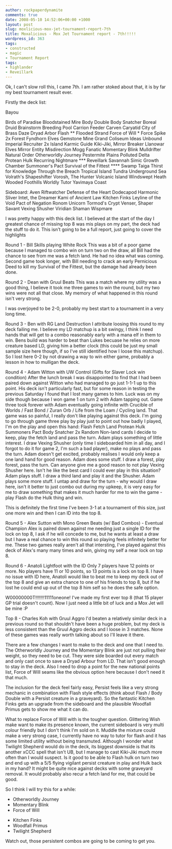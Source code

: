 ```yaml
---
author: rockpaperdynamite
comments: true
date: 2008-05-10 14:52:06+00:00 +1000
layout: post
slug: moxlicious-mox-jet-tournament-report-7th
title: Moxalicious - Mox Jet Tournament report - 7th!!!!!
wordpress_id: 363
tags:
- constructed
- magic
- Tournament Report
tags:
- highlander
- Reveillark
---
```


Ok, I can't slow roll this, I came 7th. I am rather stoked about that, it is by far my best tournament result ever.



Firstly the deck list:
<!-- more -->Bayou
Birds of Paradise
Bloodstained Mire
Body Double
Body Snatcher
Boreal Druid
Brainstorm
Breeding Pool
Carrion Feeder
Carven Caryatid
City of Brass
Daze
Dryad Arbor
Flash **
Flooded Strand
Force of Will *
Force Spike
2x Forest
Fyndhorn Elves
Gemstone Mine
Grand Coliseum
Ideas Unbound
Imperial Recruiter
2x Island
Karmic Guide
Kiki-Jiki, Mirror Breaker
Llanowar Elves
Mirror Entity
Misdirection
Mogg Fanatic
Momentary Blink
Mulldrifter
Natural Order
Otherworldly Journey
Pestermite
Plains
Polluted Delta
Protean Hulk
Recurring Nightmare ***
Reveillark
Savannah
Simic Growth Chamber
Summoner's Pact
Survival of the Fittest ****
Swamp
Taiga
Thirst for Knowledge
Through the Breach
Tropical Island
Tundra
Underground Sea
Volrath's Shapeshifter
Vorosh, The Hunter
Volcanic Island
Windswept Heath
Wooded Foothills
Worldly Tutor
Yavimaya Coast





Sideboard:
Aven Riftwatcher
Defense of the Heart
Dodecapod
Harmonic Sliver
Intet, the Dreamer
Kami of Ancient Law
Kitchen Finks
Leyline of the Void
Pact of Negation
Ronom Unicorn
Tormod's Crypt
Venser, Shaper Savant
Vexing Shusher
Viridian Shaman
Wispmare




I was pretty happy with this deck list. I believed at the start of the day I greatest chance of missing top 8 was mis plays on my part, the deck had the stuff to do it. This isn't going to be a full report, just going to cover the highlights





Round 1 - Bill Skills playing White Rock
This was a bit of a poor game because I managed to combo win on turn two on the draw, all Bill had the chance to see from me was a fetch land. He had no idea what was coming. Second game took longer, with Bill needing to crack an early Pernicious Deed to kill my Survival of the Fittest, but the damage had already been done.





Round 2 - Dean with Gruul Beats
This was a match where my utility was a good thing, I believe it took me three games to win the round, but my two wins were not all that close. My memory of what happened in this round isn't very strong.




I was overjoyed to be 2-0, probably my best start to a tournament in a very long time.





Round 3 - Ben with RG Land Destruction
I attribute loosing this round to my deck failing me. I believe my LD matchup is a bit swingy, I think I need hands that will get to a combo reasonably early with a mana elf in them to win. Bens build was harder to beat than Lukes becuase he relies on more creature based LD, giving him a better clock (this could be just my small sample size here though, if so I've still identified how I loose this matchup). So I lost here 0-2 by not drawing a way to win either game, probably a lesson in how to mulligan the deck.





Round 4 - Adam Witton with UW Control (Gifts for Slaver Lock win condition)
After the lunch break I was disappointed to find that I had been paired down against Witton who had managed to go just 1-1-1 up to this point. His deck isn't particularly fast, but for some reason in testing the previous Saturday I found that I lost many games to him.
Luck was on my side though because I won game 1 on turn 2 with Adam tapping out. Game three took forever with Adam eventually going infinite with Crucible of Worlds / Fast Bond / Zuran Orb / Life from the Loam / Cycling land. That game was so painful, I really don't like playing against this deck.
I'm going to go through game three play by play just to point out how badly I played, I'm on the play and open this hand:
Flash
Fetch Land
Protean Hulk
Summoners Pact
Body Snatcher
2x Random Non-land cards
I decide to keep, play the fetch land and pass the turn.
Adam plays something of little interest.
I draw Vexing Shusher (only time I sideboarded him in all day, and I forgot to do it for game 2, I'm such a bad player), make no plays and pass the turn. Adam doesn't get excited, probably realises I would only keep a one land hand for good reason.
Adam does some stuff.
I draw a forest, play forest, pass the turn. Can anyone give me a good reason to not play Vexing Shusher here. Isn't he like the best card I could ever play in this situation?
Adam plays stuff.
I draw a third land and play it and the Shusher.
Adam plays some more stuff.
I untap and draw for the turn - why would I draw here, isn't it better to just combo out during my upkeep, it is very easy for me to draw something that makes it much harder for me to win the game - play Flash do the Hulk thing and win.




This is definitely the first time I've been 3-1 at a tournament of this size, just one more win and then I can ID into the top 8.





Round 5 - Alex Sutton with Mono Green Beats (w/ Bad Combos) - Eventual Champion
Alex is paired down against me needing just a single ID for the lock on top 8, I ask if he will concede to me, but he wants at least a draw but I have a real chance to win this round so playing feels infinitely better for me.
These two games really aren't all that intersting, I've played against this deck of Alex's many many times and win, giving my self a near lock on top 8.





Round 6 - Anatoli Lightfoot with the ID
Only 7 players have 12 points or more. No players have 11 or 10 points, so 13 points is a lock on top 8. I have no issue with ID here, Anatoli would like to beat me to keep my deck out of the top 8 and give an extra chance to one of his friends to top 8, but if he lost he could end up out of the top 8 him self so he does the safe option.




W00000000T!!!!!!!11111oneone! I've made my first ever top 8 (that 15 player GP trial doesn't count). Now I just need a little bit of luck and a Mox Jet will be mine :P





Top 8 - Charles Koh with Gruul Aggro
I'd beaten a relatively similar deck in a previous round so that shouldn't have been a huge problem, but my deck is less consistent than the Gruul Aggro decks and I loose in 3 matches. None of these games was really worth talking about so I'll leave it there.




There are a few changes I want to make to the deck and one that I need to. The Otherworldly Journey and the Momentary Blink are just not pulling their weight, so they need to be cut. They were side boarded out every match and only cast once to save a Dryad Arbour from LD. That isn't good enough to stay in the deck. Also I need to drop a point for the new national points list, Force of Will seams like the obvious option here because I don't need it that much.




The inclusion for the deck feel fairly easy, Persist feels like a very strong mechanic in combination with Flash style effects (think about Flash / Body Double with a Persist creature in a graveyard). So the fantastic Kitchen Finks gets an upgrade from the sideboard and the plausible Woodfall Primus gets to show me what it can do.




What to replace Force of Will with is the tougher question. Glittering Wish make want to make its presence known, the current sideboard is very multi colour friendly but I don't think I'm sold on it. Muddle the mixture could make a very strong case, I currently have no way to tutor for flash and it has some limited utility without being transmuted. Although I wonder what Twilight Shepherd would do in the deck, its biggest downside is that its another xCCC spell that isn't UB, but I manage to cast Kiki-Jiki much more often than I would suspect. Is it good to be able to Flash hulk on turn two and end up with a 5/5 flying vigilant persist creature in play and Hulk back in my hand? It might be quite nice against decks with some graveyard removal. It would probably also recur a fetch land for me, that could be good.





So I think I will try this for a while:
- Otherworldly Journey
- Momentary Blink
- Force of Will
+ Kitchen Finks
+ Woodfall Primus
+ Twilight Shepherd




Watch out, those persistent combos are going to be coming to get you.
